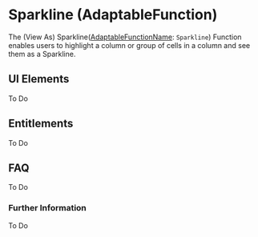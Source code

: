 # Sparkline (AdaptableFunction)

The (View As) Sparkline([AdaptableFunctionName](https://api.adaptabletools.com/modules/_src_predefinedconfig_common_types_.html#adaptablefunctionname): `Sparkline`) Function enables users to highlight a column or group of cells in a column and see them as a Sparkline.

## UI Elements

To Do

## Entitlements

To Do

## FAQ

To Do

### Further Information

To Do

